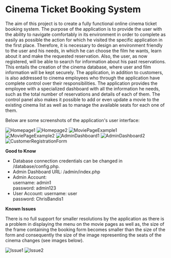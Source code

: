 # Cinema Ticket Booking System
The aim of this project is to create a fully functional online cinema ticket booking system. The purpose of the application is to provide the user with the ability to navigate comfortably in its environment in order to complete as easily as possible the action for which he visited the specific application in the first place. Therefore, it is necessary to design an environment friendly to the user and his needs, in which he can choose the film he wants, learn about it and make the requested reservation. Also, the user, as now registered, will be able to search for information about his past reservations. This entails the creation of the cinema database, where user and film information will be kept securely.
The application, in addition to customers, is also addressed to cinema employees who through the application have complete control over their responsibilities. The application provides the employee with a specialized dashboard with all the information he needs, such as the total number of reservations and details of each of them. The control panel also makes it possible to add or even update a movie to the existing cinema list as well as to manage the available seats for each one of them.

Below are some screenshots of the application's user interface:

![Homepage1](https://user-images.githubusercontent.com/91207835/203422125-ba6ec5a0-ec06-432a-a806-238163e2aad2.png)
![Homepage2](https://user-images.githubusercontent.com/91207835/203422172-844c08e5-b260-4bcd-8058-a0e5e47523a4.png)
![MoviePageExample1](https://user-images.githubusercontent.com/91207835/203422218-cd9e0ad6-56c9-477b-9113-93c44aaa313c.png)
![MoviePageExample2](https://user-images.githubusercontent.com/91207835/203424916-991f3636-f7dd-40b0-9bbd-5548777d145f.png)
![AdminDashboard1](https://user-images.githubusercontent.com/91207835/203422270-137143e0-0b3d-4cc3-8892-e8afd2e4e230.png)
![AdminDashboard2](https://user-images.githubusercontent.com/91207835/203422347-fce9f2e7-0cbe-4c4d-a75c-3c1ef2ac53a3.png)
![CustomerRegistrationForm](https://user-images.githubusercontent.com/91207835/203422416-3aae7cc7-3a8b-4a6b-85ab-ce5cedb355b5.png)

**Good to Know**
- Database connection credentials can be changed in /database/config.php.
- Admin Dashboard URL: /admin/index.php
- Admin Account:    
    username: admin1    
    password: admin123
- User Account: 
    username: user  
    password: ChrisBandis1

**Known Issues**

There is no full support for smaller resolutions by the application as there is a problem in displaying the menu on the movie pages as well as, the size of the frame containing the booking form becomes smaller than the size of the form and consequently the size of the image representing the seats of the cinema changes (see images below). 

![Issue1](https://user-images.githubusercontent.com/91207835/203423924-63191056-9ff7-4f13-a15f-8fbeb589e223.png)
![Issue2](https://user-images.githubusercontent.com/91207835/203423977-9d959e07-89ec-43ac-a81a-94741ecb863b.png)


